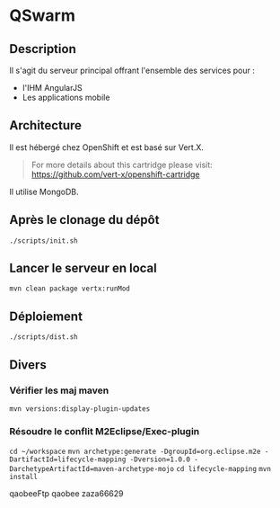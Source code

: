 # QSwarm

## Description
Il s'agit du serveur principal offrant l'ensemble des services pour : 
* l'IHM AngularJS
* Les applications mobile
 
## Architecture
Il est hébergé chez OpenShift et est basé sur Vert.X.
> For more details about this cartridge please visit: <https://github.com/vert-x/openshift-cartridge>

Il utilise MongoDB.

## Après le clonage du dépôt
`./scripts/init.sh`

## Lancer le serveur en local
`mvn clean package vertx:runMod`

## Déploiement
`./scripts/dist.sh`

## Divers
### Vérifier les maj maven
`mvn versions:display-plugin-updates`

### Résoudre le conflit M2Eclipse/Exec-plugin
`cd ~/workspace`
`mvn archetype:generate -DgroupId=org.eclipse.m2e -DartifactId=lifecycle-mapping -Dversion=1.0.0 -DarchetypeArtifactId=maven-archetype-mojo`
`cd lifecycle-mapping`
`mvn install`

<settings>
        <servers>
        <server>
            <id>qaobeeFtp</id>
            <username>qaobee</username>
            <password>zaza66629</password>
        </server>
    </servers>
</settings>
